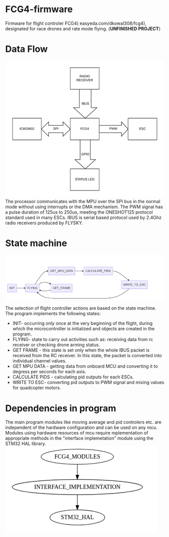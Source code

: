 # FCG4-firmware
Firmware for flight controler FCG4( easyeda.com/dkowal308/fcg4), designated for race drones and rate mode flying. (**UNFINISHED PROJECT**)

# Data Flow
![image](FCG4_Flow%20.png)
The processor communicates with the MPU over the SPI bus in the normal mode without using interrupts or the DMA mechanism. The PWM signal has a pulse duration of 125us to 250us, meeting the ONESHOT125 protocol standard used in many ESCs. IBUS is serial based protocol used by  2.4Ghz radio receivers produced by FLYSKY. 
# State machine
![image](state_machine.png)

The selection of flight controller actions are based on the state machine. The program implements the following states:
* INIT- occurring only once at the very beginning of the flight, during which the microcontroller is initialized and objects are created in the program.
* FLYING- state to carry out activities such as: receiving data from rc receiver or checking drone arming status.
* GET FRAME - this state is set only when the whole IBUS packet is  received from the RC receiver. In this state, the packet is converted into individual channel values.
* GET MPU DATA - getting data from onboard MCU and converting it to degress per seconds for each axis.
* CALCULATE PIDS - calculating pid outputs for each ESCs.
* WRITE TO ESC- converting pid outputs to PWM signal and mixing values for quadcopter motors.
# Dependencies in program


The main program modules like moving average and pid controlers etc. are independent of the hardware configuration and can be used on any mcu. Modules using hardware resources of mcu require mplementation of appropriate methods in the "interface implemetation" module using the STM32 HAL library. 
![image](dependencies.png)
